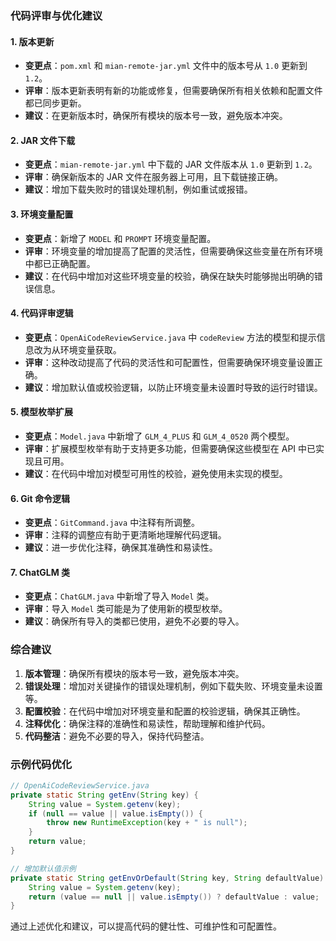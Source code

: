 ### 代码评审与优化建议

#### 1. **版本更新**
- **变更点**：`pom.xml` 和 `mian-remote-jar.yml` 文件中的版本号从 `1.0` 更新到 `1.2`。
- **评审**：版本更新表明有新的功能或修复，但需要确保所有相关依赖和配置文件都已同步更新。
- **建议**：在更新版本时，确保所有模块的版本号一致，避免版本冲突。

#### 2. **JAR 文件下载**
- **变更点**：`mian-remote-jar.yml` 中下载的 JAR 文件版本从 `1.0` 更新到 `1.2`。
- **评审**：确保新版本的 JAR 文件在服务器上可用，且下载链接正确。
- **建议**：增加下载失败时的错误处理机制，例如重试或报错。

#### 3. **环境变量配置**
- **变更点**：新增了 `MODEL` 和 `PROMPT` 环境变量配置。
- **评审**：环境变量的增加提高了配置的灵活性，但需要确保这些变量在所有环境中都已正确配置。
- **建议**：在代码中增加对这些环境变量的校验，确保在缺失时能够抛出明确的错误信息。

#### 4. **代码评审逻辑**
- **变更点**：`OpenAiCodeReviewService.java` 中 `codeReview` 方法的模型和提示信息改为从环境变量获取。
- **评审**：这种改动提高了代码的灵活性和可配置性，但需要确保环境变量设置正确。
- **建议**：增加默认值或校验逻辑，以防止环境变量未设置时导致的运行时错误。

#### 5. **模型枚举扩展**
- **变更点**：`Model.java` 中新增了 `GLM_4_PLUS` 和 `GLM_4_0520` 两个模型。
- **评审**：扩展模型枚举有助于支持更多功能，但需要确保这些模型在 API 中已实现且可用。
- **建议**：在代码中增加对模型可用性的校验，避免使用未实现的模型。

#### 6. **Git 命令逻辑**
- **变更点**：`GitCommand.java` 中注释有所调整。
- **评审**：注释的调整应有助于更清晰地理解代码逻辑。
- **建议**：进一步优化注释，确保其准确性和易读性。

#### 7. **ChatGLM 类**
- **变更点**：`ChatGLM.java` 中新增了导入 `Model` 类。
- **评审**：导入 `Model` 类可能是为了使用新的模型枚举。
- **建议**：确保所有导入的类都已使用，避免不必要的导入。

### 综合建议

1. **版本管理**：确保所有模块的版本号一致，避免版本冲突。
2. **错误处理**：增加对关键操作的错误处理机制，例如下载失败、环境变量未设置等。
3. **配置校验**：在代码中增加对环境变量和配置的校验逻辑，确保其正确性。
4. **注释优化**：确保注释的准确性和易读性，帮助理解和维护代码。
5. **代码整洁**：避免不必要的导入，保持代码整洁。

### 示例代码优化

```java
// OpenAiCodeReviewService.java
private static String getEnv(String key) {
    String value = System.getenv(key);
    if (null == value || value.isEmpty()) {
        throw new RuntimeException(key + " is null");
    }
    return value;
}

// 增加默认值示例
private static String getEnvOrDefault(String key, String defaultValue) {
    String value = System.getenv(key);
    return (value == null || value.isEmpty()) ? defaultValue : value;
}
```

通过上述优化和建议，可以提高代码的健壮性、可维护性和可配置性。